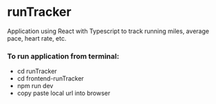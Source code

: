 # runTracker

Application using React with Typescript to track running miles, average pace, heart rate, etc.

### To run application from terminal:

- cd runTracker
- cd frontend-runTracker
- npm run dev
- copy paste local url into browser
